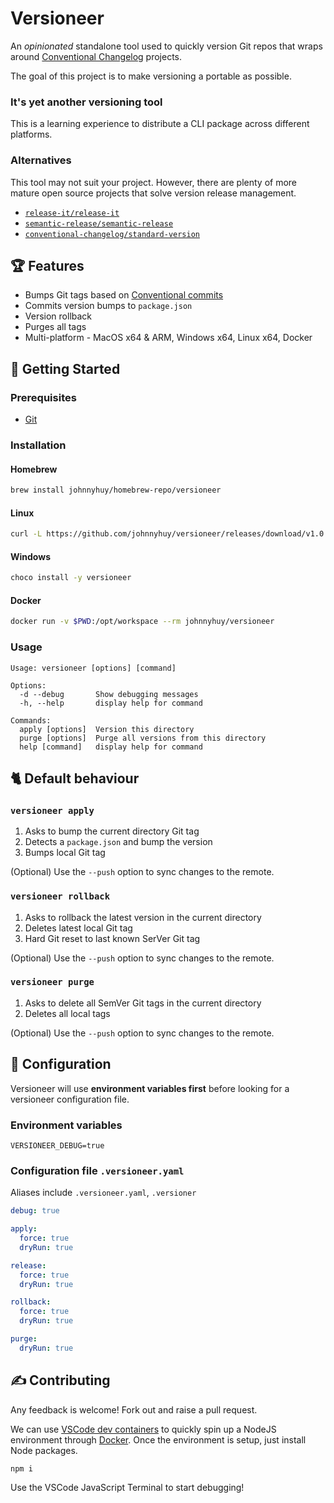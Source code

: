 # Versioneer

An *opinionated* standalone tool used to quickly version Git repos that wraps around [Conventional Changelog](https://github.com/conventional-changelog) projects.

The goal of this project is to make versioning a portable as possible.

### It's yet another versioning tool

This is a learning experience to distribute a CLI package across different platforms.

### Alternatives

This tool may not suit your project. However, there are plenty of more mature open source projects that solve version release management.

- [`release-it/release-it`](https://github.com/release-it/release-it#git)
- [`semantic-release/semantic-release`](https://github.com/semantic-release/semantic-release)
- [`conventional-changelog/standard-version`](https://github.com/conventional-changelog/standard-version)

## 🏆 Features

- Bumps Git tags based on [Conventional commits](https://www.conventionalcommits.org/en/v1.0.0/)
- Commits version bumps to `package.json`
- Version rollback
- Purges all tags
- Multi-platform - MacOS x64 & ARM, Windows x64, Linux x64, Docker

## 🚀 Getting Started


### Prerequisites

- [Git](https://git-scm.com/)

### Installation

#### Homebrew

```bash
brew install johnnyhuy/homebrew-repo/versioneer
```

#### Linux

```bash
curl -L https://github.com/johnnyhuy/versioneer/releases/download/v1.0.0/versioneer-linux-x64.tar.gz -O - | tar -xf /usr/local/bin/versioneer
```

#### Windows

```bash
choco install -y versioneer
```

#### Docker

```bash
docker run -v $PWD:/opt/workspace --rm johnnyhuy/versioneer
```

### Usage

```text
Usage: versioneer [options] [command]

Options:
  -d --debug       Show debugging messages
  -h, --help       display help for command

Commands:
  apply [options]  Version this directory
  purge [options]  Purge all versions from this directory
  help [command]   display help for command
```

## 🐈 Default behaviour

### `versioneer apply`

1. Asks to bump the current directory Git tag
2. Detects a `package.json` and bump the version
3. Bumps local Git tag

(Optional) Use the `--push` option to sync changes to the remote.

### `versioneer rollback`

1. Asks to rollback the latest version in the current directory
2. Deletes latest local Git tag
4. Hard Git reset to last known SerVer Git tag

(Optional) Use the `--push` option to sync changes to the remote.

### `versioneer purge`

1. Asks to delete all SemVer Git tags in the current directory
2. Deletes all local tags

(Optional) Use the `--push` option to sync changes to the remote.

## 📜 Configuration

Versioneer will use **environment variables first** before looking for a versioneer configuration file.

### Environment variables

```env
VERSIONEER_DEBUG=true
```

### Configuration file `.versioneer.yaml`

Aliases include `.versioneer.yaml`, `.versioner`

```yaml
debug: true

apply:
  force: true
  dryRun: true

release:
  force: true
  dryRun: true

rollback:
  force: true
  dryRun: true

purge:
  dryRun: true
```

## ✍️ Contributing

Any feedback is welcome! Fork out and raise a pull request.

We can use [VSCode dev containers](https://code.visualstudio.com/docs/remote/containers) to quickly spin up a NodeJS environment through [Docker](https://docs.docker.com/get-docker/). Once the environment is setup, just install Node packages.

```bash
npm i
```

Use the VSCode JavaScript Terminal to start debugging!


